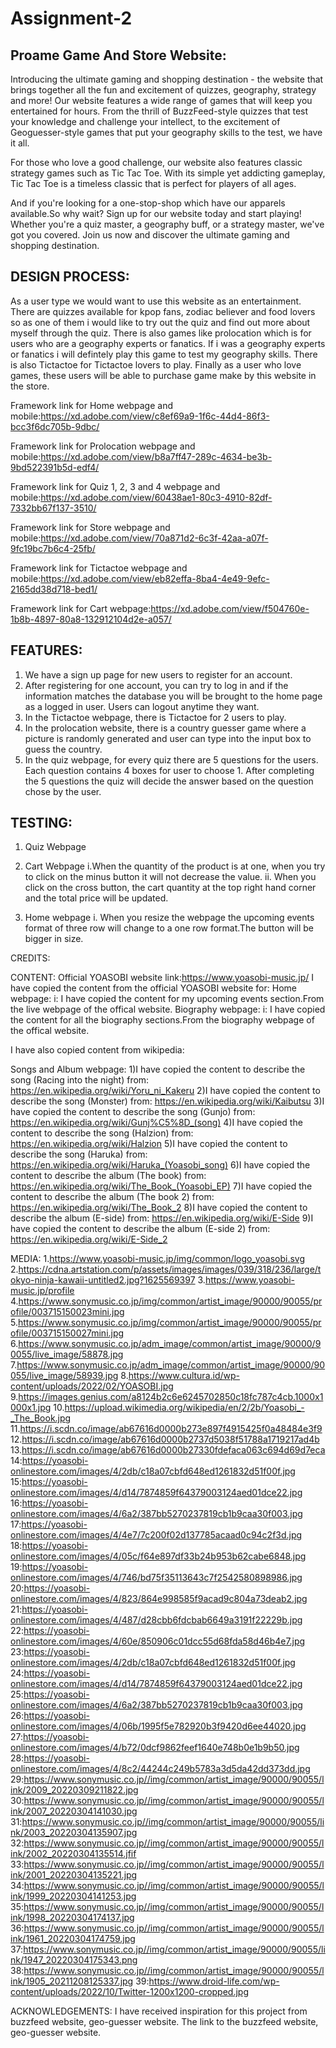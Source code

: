 # Assignment-2

## Proame Game And Store Website:

Introducing the ultimate gaming and shopping destination - the website that brings together all the fun and excitement of quizzes, geography, strategy and more! Our website features a wide range of games that will keep you entertained for hours. From the thrill of BuzzFeed-style quizzes that test your knowledge and challenge your intellect, to the excitement of Geoguesser-style games that put your geography skills to the test, we have it all.

For those who love a good challenge, our website also features classic strategy games such as Tic Tac Toe. With its simple yet addicting gameplay, Tic Tac Toe is a timeless classic that is perfect for players of all ages.

And if you're looking for a one-stop-shop which have our apparels available.So why wait? Sign up for our website today and start playing! Whether you're a quiz master, a geography buff, or a strategy master, we've got you covered. Join us now and discover the ultimate gaming and shopping destination.

## DESIGN PROCESS:

As a user type we would want to use this website as an entertainment. There are quizzes available for kpop fans, zodiac believer and food lovers so as one of them i would like to try out the quiz and find out more about myself through the quiz. There is also games like prolocation which is for users who are a geography experts or fanatics. If i was a geography experts or fanatics i will defintely play this game to test my geography skills. There is also Tictactoe for Tictactoe lovers to play. Finally as a user who love games, these users will be able to purchase game make by this website in the store.

Framework link for Home webpage and mobile:https://xd.adobe.com/view/c8ef69a9-1f6c-44d4-86f3-bcc3f6dc705b-9dbc/

Framework link for Prolocation webpage and mobile:https://xd.adobe.com/view/b8a7ff47-289c-4634-be3b-9bd522391b5d-edf4/

Framework link for Quiz 1, 2, 3 and 4 webpage and mobile:https://xd.adobe.com/view/60438ae1-80c3-4910-82df-7332bb67f137-3510/

Framework link for Store webpage and mobile:https://xd.adobe.com/view/70a871d2-6c3f-42aa-a07f-9fc19bc7b6c4-25fb/

Framework link for Tictactoe webpage and mobile:https://xd.adobe.com/view/eb82effa-8ba4-4e49-9efc-2165dd38d718-bed1/

Framework link for Cart webpage:https://xd.adobe.com/view/f504760e-1b8b-4897-80a8-132912104d2e-a057/

## FEATURES:

1. We have a sign up page for new users to register for an account.
2. After registering for one account, you can try to log in and if the information matches the database you will be brought to the home page as a logged in user. Users can logout anytime they want.
3. In the Tictactoe webpage, there is Tictactoe for 2 users to play.
4. In the prolocation website, there is a country guesser game where a picture is randomly generated and user can type into the input box to guess the country.
5. In the quiz webpage, for every quiz there are 5 questions for the users. Each question contains 4 boxes for user to choose 1. After completing the 5 questions the quiz will decide the answer based on the question chose by the user.

## TESTING:

1. Quiz Webpage

2. Cart Webpage
   i.When the quantity of the product is at one, when you try to click on the minus button it will not decrease the value.
   ii. When you click on the cross button, the cart quantity at the top right hand corner and the total price will be updated.

3. Home webpage
   i. When you resize the webpage the upcoming events format of three row will change to a one row format.The button will be bigger in size.

CREDITS:

CONTENT:
Official YOASOBI website link:https://www.yoasobi-music.jp/
I have copied the content from the official YOASOBI website for:
Home webpage:
i: I have copied the content for my upcoming events section.From the live webpage of the offical website.
Biography webpage:
i: I have copied the content for all the biography sections.From the biography webpage of the offical website.

I have also copied content from wikipedia:

Songs and Album webpage:
1)I have copied the content to describe the song (Racing into the night) from: https://en.wikipedia.org/wiki/Yoru_ni_Kakeru
2)I have copied the content to describe the song (Monster) from: https://en.wikipedia.org/wiki/Kaibutsu
3)I have copied the content to describe the song (Gunjo) from: https://en.wikipedia.org/wiki/Gunj%C5%8D_(song)
4)I have copied the content to describe the song (Halzion) from: https://en.wikipedia.org/wiki/Halzion
5)I have copied the content to describe the song (Haruka) from: https://en.wikipedia.org/wiki/Haruka_(Yoasobi_song)
6)I have copied the content to describe the album (The book) from: https://en.wikipedia.org/wiki/The_Book_(Yoasobi_EP)
7)I have copied the content to describe the album (The book 2) from: https://en.wikipedia.org/wiki/The_Book_2
8)I have copied the content to describe the album (E-side) from: https://en.wikipedia.org/wiki/E-Side
9)I have copied the content to describe the album (E-side 2) from: https://en.wikipedia.org/wiki/E-Side_2

MEDIA: 1.https://www.yoasobi-music.jp/img/common/logo_yoasobi.svg 2.https://cdna.artstation.com/p/assets/images/images/039/318/236/large/tokyo-ninja-kawaii-untitled2.jpg?1625569397 3.https://www.yoasobi-music.jp/profile 4.https://www.sonymusic.co.jp/img/common/artist_image/90000/90055/profile/003715150023mini.jpg 5.https://www.sonymusic.co.jp/img/common/artist_image/90000/90055/profile/003715150027mini.jpg 6.https://www.sonymusic.co.jp/adm_image/common/artist_image/90000/90055/live_image/58878.jpg 7.https://www.sonymusic.co.jp/adm_image/common/artist_image/90000/90055/live_image/58939.jpg 8.https://www.cultura.id/wp-content/uploads/2022/02/YOASOBI.jpg 9.https://images.genius.com/a8124b2c6e6245702850c18fc787c4cb.1000x1000x1.jpg 10.https://upload.wikimedia.org/wikipedia/en/2/2b/Yoasobi_-_The_Book.jpg 11.https://i.scdn.co/image/ab67616d0000b273e897f4915425f0a48484e3f9 12.https://i.scdn.co/image/ab67616d0000b2737d5038f51788a1719217ad4b 13.https://i.scdn.co/image/ab67616d0000b27330fdefaca063c694d69d7eca 14:https://yoasobi-onlinestore.com/images/4/2db/c18a07cbfd648ed1261832d51f00f.jpg 15:https://yoasobi-onlinestore.com/images/4/d14/7874859f64379003124aed01dce22.jpg 16:https://yoasobi-onlinestore.com/images/4/6a2/387bb5270237819cb1b9caa30f003.jpg 17:https://yoasobi-onlinestore.com/images/4/4e7/7c200f02d137785acaad0c94c2f3d.jpg 18:https://yoasobi-onlinestore.com/images/4/05c/f64e897df33b24b953b62cabe6848.jpg 19:https://yoasobi-onlinestore.com/images/4/746/bd75f35113643c7f2542580898986.jpg 20:https://yoasobi-onlinestore.com/images/4/823/864e998585f9acad9c804a73deab2.jpg 21:https://yoasobi-onlinestore.com/images/4/487/d28cbb6fdcbab6649a3191f22229b.jpg 22:https://yoasobi-onlinestore.com/images/4/60e/850906c01dcc55d68fda58d46b4e7.jpg 23:https://yoasobi-onlinestore.com/images/4/2db/c18a07cbfd648ed1261832d51f00f.jpg 24:https://yoasobi-onlinestore.com/images/4/d14/7874859f64379003124aed01dce22.jpg 25:https://yoasobi-onlinestore.com/images/4/6a2/387bb5270237819cb1b9caa30f003.jpg 26:https://yoasobi-onlinestore.com/images/4/06b/1995f5e782920b3f9420d6ee44020.jpg 27:https://yoasobi-onlinestore.com/images/4/b72/0dcf9862feef1640e748b0e1b9b50.jpg 28:https://yoasobi-onlinestore.com/images/4/8c2/44244c249b5783a3d5da42dd373dd.jpg 29:https://www.sonymusic.co.jp//img/common/artist_image/90000/90055/link/2009_20220309211822.jpg 30:https://www.sonymusic.co.jp//img/common/artist_image/90000/90055/link/2007_20220304141030.jpg 31:https://www.sonymusic.co.jp//img/common/artist_image/90000/90055/link/2003_20220304135907.jpg 32:https://www.sonymusic.co.jp//img/common/artist_image/90000/90055/link/2002_20220304135514.jfif 33:https://www.sonymusic.co.jp//img/common/artist_image/90000/90055/link/2001_20220304135221.jpg 34:https://www.sonymusic.co.jp//img/common/artist_image/90000/90055/link/1999_20220304141253.jpg 35:https://www.sonymusic.co.jp//img/common/artist_image/90000/90055/link/1998_20220304174137.jpg 36:https://www.sonymusic.co.jp//img/common/artist_image/90000/90055/link/1961_20220304174759.jpg 37:https://www.sonymusic.co.jp//img/common/artist_image/90000/90055/link/1947_20220304175343.png 38:https://www.sonymusic.co.jp//img/common/artist_image/90000/90055/link/1905_20211208125337.jpg 39:https://www.droid-life.com/wp-content/uploads/2022/10/Twitter-1200x1200-cropped.jpg

ACKNOWLEDGEMENTS:
I have received inspiration for this project from buzzfeed website, geo-guesser website.
The link to the buzzfeed website, geo-guesser website.
